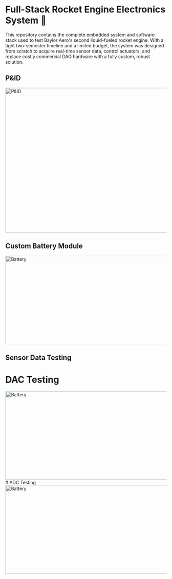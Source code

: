 # Full-Stack Rocket Engine Electronics System 🚀

This repository contains the complete embedded system and software stack used to test Baylor Aero's second liquid-fueled rocket engine. With a tight two-semester timeline and a limited budget, the system was designed from scratch to acquire real-time sensor data, control actuators, and replace costly commercial DAQ hardware with a fully custom, robust solution.

## P&ID
<img src="https://github.com/user-attachments/assets/a3d5afc1-5d24-435b-a3da-f5b8b2159c42" alt="P&ID" width="600" height="450"/>

## Custom Battery Module
<img src="https://github.com/user-attachments/assets/faf5ec24-ed69-4ea3-a172-998146c9a088" alt="Battery" width="1000" height="275"/>

## Sensor Data Testing
# DAC Testing
<img src="https://github.com/user-attachments/assets/6a1298d2-3720-4252-8efb-bbafb4b44305" alt="Battery" width="900" height="275"/>
# ADC Testing
<img src="https://github.com/user-attachments/assets/9c7152c0-9fc2-4ed2-b0b9-a809611d7cca" alt="Battery" width="900" height="275"/>
